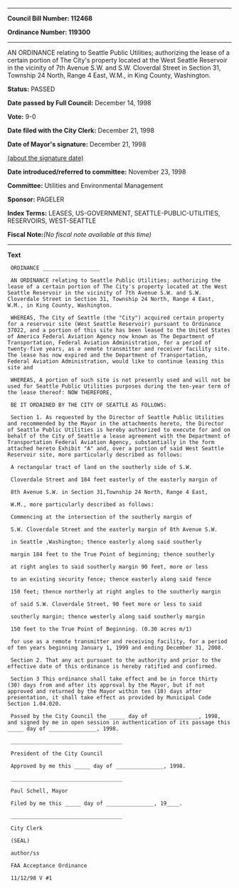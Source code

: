 

********

**Council Bill Number: 112468**
   
**Ordinance Number: 119300**
********

 AN ORDINANCE relating to Seattle Public Utilities; authorizing the lease of a certain portion of The City's property located at the West Seattle Reservoir in the vicinity of 7th Avenue S.W. and S.W. Cloverdal Street in Section 31, Township 24 North, Range 4 East, W.M., in King County, Washington.

**Status:** PASSED
   
**Date passed by Full Council:** December 14, 1998
   
**Vote:** 9-0
   
**Date filed with the City Clerk:** December 21, 1998
   
**Date of Mayor's signature:** December 21, 1998
   
[(about the signature date)](/~public/approvaldate.htm)
   
   
   
**Date introduced/referred to committee:** November 23, 1998
   
**Committee:** Utilities and Environmental Management
   
**Sponsor:** PAGELER
   
   
**Index Terms:** LEASES, US-GOVERNMENT, SEATTLE-PUBLIC-UTILITIES, RESERVOIRS, WEST-SEATTLE

**Fiscal Note:**_(No fiscal note available at this time)_

********

**Text**
   
```
 ORDINANCE __________________

 AN ORDINANCE relating to Seattle Public Utilities; authorizing the lease of a certain portion of The City's property located at the West Seattle Reservoir in the vicinity of 7th Avenue S.W. and S.W. Cloverdale Street in Section 31, Township 24 North, Range 4 East, W.M., in King County, Washington.

 WHEREAS, The City of Seattle (the "City") acquired certain property for a reservoir site (West Seattle Reservoir) pursuant to Ordinance 37022, and a portion of this site has been leased to the United States of America Federal Aviation Agency now known as The Department of Transportation, Federal Aviation Administration, for a period of twenty-five years, as a remote transmitter and receiver facility site. The lease has now expired and the Department of Transportation, Federal Aviation Administration, would like to continue leasing this site and

 WHEREAS, A portion of such site is not presently used and will not be used for Seattle Public Utilities purposes during the ten-year term of the lease thereof: NOW THEREFORE,

 BE IT ORDAINED BY THE CITY OF SEATTLE AS FOLLOWS:

 Section 1. As requested by the Director of Seattle Public Utilities and recommended by the Mayor in the attachments hereto, the Director of Seattle Public Utilities is hereby authorized to execute for and on behalf of the City of Seattle a lease agreement with the Department of Transportation Federal Aviation Agency, substantially in the form attached hereto Exhibit "A" and, over a portion of said West Seattle Reservoir site, more particularly described as follows:

 A rectangular tract of land on the southerly side of S.W.

 Cloverdale Street and 184 feet easterly of the easterly margin of

 8th Avenue S.W. in Section 31,Township 24 North, Range 4 East,

 W.M., more particularly described as follows:

 Commencing at the intersection of the southerly margin of

 S.W. Cloverdale Street and the easterly margin of 8th Avenue S.W.

 in Seattle ,Washington; thence easterly along said southerly

 margin 184 feet to the True Point of beginning; thence southerly

 at right angles to said southerly margin 90 feet, more or less

 to an existing security fence; thence easterly along said fence

 150 feet; thence northerly at right angles to the southerly margin

 of said S.W. Cloverdale Street, 90 feet more or less to said

 southerly margin; thence westerly along said southerly margin

 150 feet to the True Point of Beginning. (0.30 acres m/1)

 for use as a remote transmitter and receiving facility, for a period of ten years beginning January 1, 1999 and ending December 31, 2008.

 Section 2. That any act pursuant to the authority and prior to the effective date of this ordinance is hereby ratified and confirmed.

 Section 3 This ordinance shall take effect and be in force thirty (30) days from and after its approval by the Mayor, but if not approved and returned by the Mayor within ten (10) days after presentation, it shall take effect as provided by Municipal Code Section 1.04.020.

 Passed by the City Council the _____ day of _______________, 1998, and signed by me in open session in authentication of its passage this _____ day of _______________, 1998.

 ___________________________________

 President of the City Council

 Approved by me this _____ day of _______________, 1998.

 ___________________________________

 Paul Schell, Mayor

 Filed by me this _____ day of _______________, 19____.

 ___________________________________

 City Clerk

 (SEAL)

 author/ss

 FAA Acceptance Ordinance

 11/12/98 V #1

```
